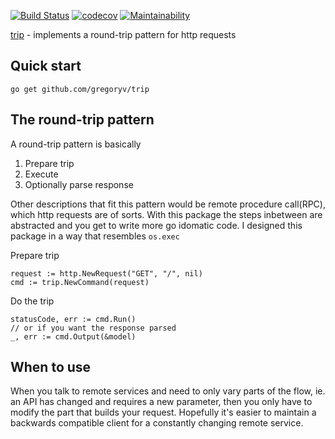[![Build Status](https://travis-ci.org/gregoryv/trip.svg?branch=master)](https://travis-ci.org/gregoryv/trip)
[![codecov](https://codecov.io/gh/gregoryv/trip/branch/master/graph/badge.svg)](https://codecov.io/gh/gregoryv/trip)
[![Maintainability](https://api.codeclimate.com/v1/badges/b0001c5ba7cd098b183d/maintainability)](https://codeclimate.com/github/gregoryv/trip/maintainability)

[trip](https://godoc.org/github.com/gregoryv/trip) - implements a round-trip pattern for http requests

## Quick start

    go get github.com/gregoryv/trip
	
## The round-trip pattern

A round-trip pattern is basically

1. Prepare trip
2. Execute
3. Optionally parse response

Other descriptions that fit this pattern would be remote procedure
call(RPC), which http requests are of sorts. With this package the
steps inbetween are abstracted and you get to write more go idomatic
code. I designed this package in a way that resembles `os.exec`

Prepare trip

	request := http.NewRequest("GET", "/", nil)
	cmd := trip.NewCommand(request)

Do the trip

    statusCode, err := cmd.Run()
	// or if you want the response parsed
	_, err := cmd.Output(&model)

## When to use

When you talk to remote services and need to only vary parts of the
flow, ie.  an API has changed and requires a new parameter, then you
only have to modify the part that builds your request. Hopefully it's
easier to maintain a backwards compatible client for a constantly
changing remote service.

